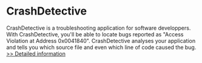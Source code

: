 # CrashDetective
CrashDetective is a troubleshooting application for software developpers. With CrashDetective, you'll be able to locate bugs reported as "Access Violation at Address 0x0041840". CrashDetective analyses your application and tells you which source file and even which line of code caused the bug.
[>> Detailed information](https://secure.shareit.com/shareit/product.html?productid=300051289&affiliateid=200057808)